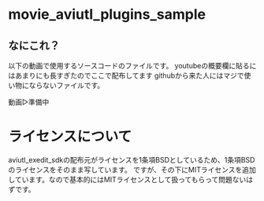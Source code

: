 # movie_aviutl_plugins_sample
## なにこれ？
以下の動画で使用するソースコードのファイルです。
youtubeの概要欄に貼るにはあまりにも長すぎたのでここで配布してます
githubから来た人にはマジで使い物にならないファイルです。

動画▷準備中


# ライセンスについて
aviutl_exedit_sdkの配布元がライセンスを1条項BSDとしているため、1条項BSDのライセンスをそのまま写しています。
ですが、その下にMITライセンスを追加しています。なので基本的にはMITライセンスとして扱ってもらって問題ないはずです。

